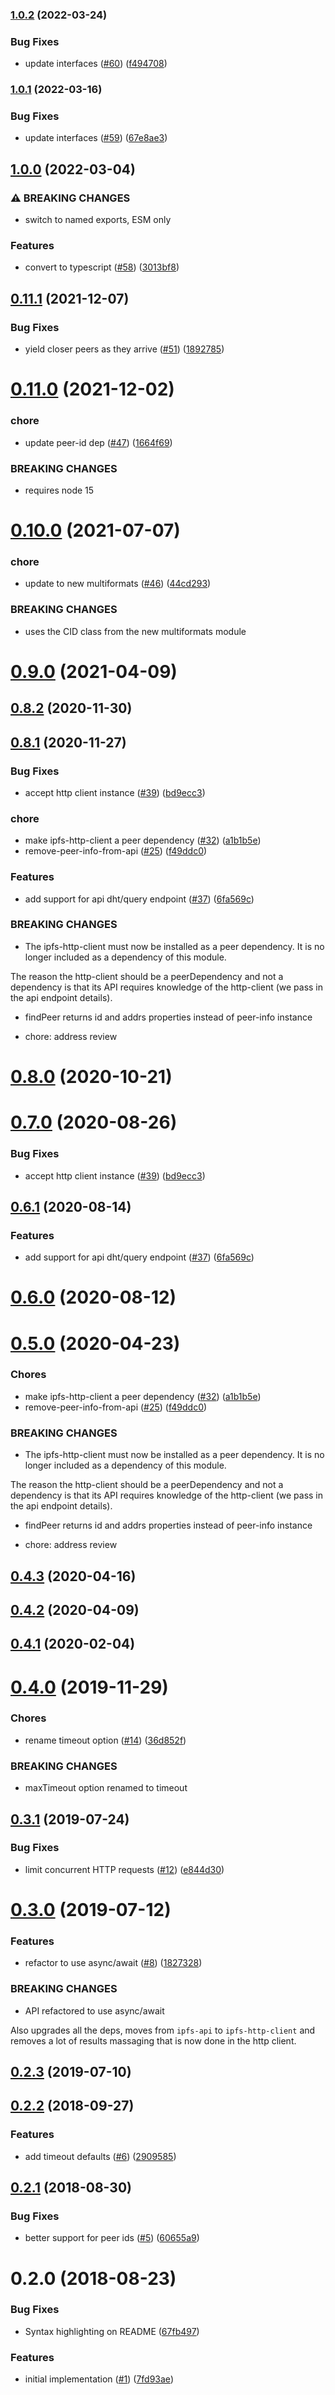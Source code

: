### [1.0.2](https://github.com/libp2p/js-libp2p-delegated-peer-routing/compare/v1.0.1...v1.0.2) (2022-03-24)


### Bug Fixes

* update interfaces ([#60](https://github.com/libp2p/js-libp2p-delegated-peer-routing/issues/60)) ([f494708](https://github.com/libp2p/js-libp2p-delegated-peer-routing/commit/f494708df5d75c0af6e85591e2481c4a1ab4794b))

### [1.0.1](https://github.com/libp2p/js-libp2p-delegated-peer-routing/compare/v1.0.0...v1.0.1) (2022-03-16)


### Bug Fixes

* update interfaces ([#59](https://github.com/libp2p/js-libp2p-delegated-peer-routing/issues/59)) ([67e8ae3](https://github.com/libp2p/js-libp2p-delegated-peer-routing/commit/67e8ae3c1adae5b4833b514f38e16f54439dab75))

## [1.0.0](https://github.com/libp2p/js-libp2p-delegated-peer-routing/compare/v0.11.1...v1.0.0) (2022-03-04)


### ⚠ BREAKING CHANGES

* switch to named exports, ESM only

### Features

* convert to typescript ([#58](https://github.com/libp2p/js-libp2p-delegated-peer-routing/issues/58)) ([3013bf8](https://github.com/libp2p/js-libp2p-delegated-peer-routing/commit/3013bf8c733f23ce08c98c4faad94d8b8bcd63cd))

## [0.11.1](https://github.com/libp2p/js-libp2p-delegated-peer-routing/compare/v0.11.0...v0.11.1) (2021-12-07)


### Bug Fixes

* yield closer peers as they arrive ([#51](https://github.com/libp2p/js-libp2p-delegated-peer-routing/issues/51)) ([1892785](https://github.com/libp2p/js-libp2p-delegated-peer-routing/commit/1892785d70a5d709aac66f2494f79e7768a2b7c4))



# [0.11.0](https://github.com/libp2p/js-libp2p-delegated-peer-routing/compare/v0.10.0...v0.11.0) (2021-12-02)


### chore

* update peer-id dep ([#47](https://github.com/libp2p/js-libp2p-delegated-peer-routing/issues/47)) ([1664f69](https://github.com/libp2p/js-libp2p-delegated-peer-routing/commit/1664f69b7234e8bc41dc6641ebd70fb8fa1b0129))


### BREAKING CHANGES

* requires node 15



# [0.10.0](https://github.com/libp2p/js-libp2p-delegated-peer-routing/compare/v0.9.0...v0.10.0) (2021-07-07)


### chore

* update to new multiformats ([#46](https://github.com/libp2p/js-libp2p-delegated-peer-routing/issues/46)) ([44cd293](https://github.com/libp2p/js-libp2p-delegated-peer-routing/commit/44cd2933b705285cc5081e7469ddc3c137a539dc))


### BREAKING CHANGES

* uses the CID class from the new multiformats module



# [0.9.0](https://github.com/libp2p/js-libp2p-delegated-peer-routing/compare/v0.8.1...v0.9.0) (2021-04-09)



## [0.8.2](https://github.com/libp2p/js-libp2p-delegated-peer-routing/compare/v0.8.1...v0.8.2) (2020-11-30)



## [0.8.1](https://github.com/libp2p/js-libp2p-delegated-peer-routing/compare/v0.4.0...v0.8.1) (2020-11-27)


### Bug Fixes

* accept http client instance ([#39](https://github.com/libp2p/js-libp2p-delegated-peer-routing/issues/39)) ([bd9ecc3](https://github.com/libp2p/js-libp2p-delegated-peer-routing/commit/bd9ecc311e87604d489cae5e832691bd1dec7429))


### chore

* make ipfs-http-client a peer dependency ([#32](https://github.com/libp2p/js-libp2p-delegated-peer-routing/issues/32)) ([a1b1b5e](https://github.com/libp2p/js-libp2p-delegated-peer-routing/commit/a1b1b5ec59af97f5ab708c757808940dbcb070d9))
* remove-peer-info-from-api ([#25](https://github.com/libp2p/js-libp2p-delegated-peer-routing/issues/25)) ([f49ddc0](https://github.com/libp2p/js-libp2p-delegated-peer-routing/commit/f49ddc0740963587fc0976c2a627f241bd045abf))


### Features

* add support for api dht/query endpoint ([#37](https://github.com/libp2p/js-libp2p-delegated-peer-routing/issues/37)) ([6fa569c](https://github.com/libp2p/js-libp2p-delegated-peer-routing/commit/6fa569cdaaeca3ca200af8b3c10b2a098faff5c1))


### BREAKING CHANGES

* The ipfs-http-client must now be installed
as a peer dependency. It is no longer included as a dependency
of this module.

The reason the http-client should be a peerDependency and
not a dependency is that its API requires knowledge of the
http-client (we pass in the api endpoint details).
* findPeer returns id and addrs properties instead of peer-info instance

* chore: address review



# [0.8.0](https://github.com/libp2p/js-libp2p-delegated-peer-routing/compare/v0.7.0...v0.8.0) (2020-10-21)



<a name="0.7.0"></a>
# [0.7.0](https://github.com/libp2p/js-libp2p-delegated-peer-routing/compare/v0.6.1...v0.7.0) (2020-08-26)


### Bug Fixes

* accept http client instance ([#39](https://github.com/libp2p/js-libp2p-delegated-peer-routing/issues/39)) ([bd9ecc3](https://github.com/libp2p/js-libp2p-delegated-peer-routing/commit/bd9ecc3))



<a name="0.6.1"></a>
## [0.6.1](https://github.com/libp2p/js-libp2p-delegated-peer-routing/compare/v0.6.0...v0.6.1) (2020-08-14)


### Features

* add support for api dht/query endpoint ([#37](https://github.com/libp2p/js-libp2p-delegated-peer-routing/issues/37)) ([6fa569c](https://github.com/libp2p/js-libp2p-delegated-peer-routing/commit/6fa569c))



<a name="0.6.0"></a>
# [0.6.0](https://github.com/libp2p/js-libp2p-delegated-peer-routing/compare/v0.5.0...v0.6.0) (2020-08-12)



<a name="0.5.0"></a>
# [0.5.0](https://github.com/libp2p/js-libp2p-delegated-peer-routing/compare/v0.4.3...v0.5.0) (2020-04-23)


### Chores

* make ipfs-http-client a peer dependency ([#32](https://github.com/libp2p/js-libp2p-delegated-peer-routing/issues/32)) ([a1b1b5e](https://github.com/libp2p/js-libp2p-delegated-peer-routing/commit/a1b1b5e))
* remove-peer-info-from-api ([#25](https://github.com/libp2p/js-libp2p-delegated-peer-routing/issues/25)) ([f49ddc0](https://github.com/libp2p/js-libp2p-delegated-peer-routing/commit/f49ddc0))


### BREAKING CHANGES

* The ipfs-http-client must now be installed
as a peer dependency. It is no longer included as a dependency
of this module.

The reason the http-client should be a peerDependency and
not a dependency is that its API requires knowledge of the
http-client (we pass in the api endpoint details).
* findPeer returns id and addrs properties instead of peer-info instance

* chore: address review



<a name="0.4.3"></a>
## [0.4.3](https://github.com/libp2p/js-libp2p-delegated-peer-routing/compare/v0.4.2...v0.4.3) (2020-04-16)



<a name="0.4.2"></a>
## [0.4.2](https://github.com/libp2p/js-libp2p-delegated-peer-routing/compare/v0.4.1...v0.4.2) (2020-04-09)



<a name="0.4.1"></a>
## [0.4.1](https://github.com/libp2p/js-libp2p-delegated-peer-routing/compare/v0.4.0...v0.4.1) (2020-02-04)



<a name="0.4.0"></a>
# [0.4.0](https://github.com/libp2p/js-libp2p-delegated-peer-routing/compare/v0.3.1...v0.4.0) (2019-11-29)


### Chores

* rename timeout option ([#14](https://github.com/libp2p/js-libp2p-delegated-peer-routing/issues/14)) ([36d852f](https://github.com/libp2p/js-libp2p-delegated-peer-routing/commit/36d852f))


### BREAKING CHANGES

* maxTimeout option renamed to timeout



<a name="0.3.1"></a>
## [0.3.1](https://github.com/libp2p/js-libp2p-delegated-peer-routing/compare/v0.3.0...v0.3.1) (2019-07-24)


### Bug Fixes

* limit concurrent HTTP requests ([#12](https://github.com/libp2p/js-libp2p-delegated-peer-routing/issues/12)) ([e844d30](https://github.com/libp2p/js-libp2p-delegated-peer-routing/commit/e844d30))



<a name="0.3.0"></a>
# [0.3.0](https://github.com/libp2p/js-libp2p-delegated-peer-routing/compare/v0.2.3...v0.3.0) (2019-07-12)


### Features

* refactor to use async/await ([#8](https://github.com/libp2p/js-libp2p-delegated-peer-routing/issues/8)) ([1827328](https://github.com/libp2p/js-libp2p-delegated-peer-routing/commit/1827328))


### BREAKING CHANGES

* API refactored to use async/await

Also upgrades all the deps, moves from `ipfs-api` to `ipfs-http-client`
and removes a lot of results massaging that is now done in the
http client.



<a name="0.2.3"></a>
## [0.2.3](https://github.com/libp2p/js-libp2p-delegated-peer-routing/compare/v0.2.2...v0.2.3) (2019-07-10)



<a name="0.2.2"></a>
## [0.2.2](https://github.com/libp2p/js-libp2p-delegated-peer-routing/compare/v0.2.1...v0.2.2) (2018-09-27)


### Features

* add timeout defaults ([#6](https://github.com/libp2p/js-libp2p-delegated-peer-routing/issues/6)) ([2909585](https://github.com/libp2p/js-libp2p-delegated-peer-routing/commit/2909585))



<a name="0.2.1"></a>
## [0.2.1](https://github.com/libp2p/js-libp2p-delegated-peer-routing/compare/v0.2.0...v0.2.1) (2018-08-30)


### Bug Fixes

* better support for peer ids ([#5](https://github.com/libp2p/js-libp2p-delegated-peer-routing/issues/5)) ([60655a9](https://github.com/libp2p/js-libp2p-delegated-peer-routing/commit/60655a9))



<a name="0.2.0"></a>
# 0.2.0 (2018-08-23)


### Bug Fixes

* Syntax highlighting on README ([67fb497](https://github.com/libp2p/js-libp2p-delegated-peer-routing/commit/67fb497))


### Features

* initial implementation ([#1](https://github.com/libp2p/js-libp2p-delegated-peer-routing/issues/1)) ([7fd93ae](https://github.com/libp2p/js-libp2p-delegated-peer-routing/commit/7fd93ae))
